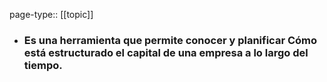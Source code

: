 page-type:: [[topic]]
- ### Es una herramienta que permite conocer y planificar Cómo está estructurado el capital de una empresa a lo largo del tiempo.



